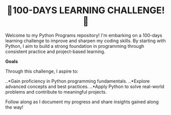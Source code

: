 <h1 align="center">
  🎯100-DAYS LEARNING CHALLENGE!🚀
</h1>
  
Welcome to my Python Programs repository! I'm embarking on a 100-days learning challenge to improve and sharpen my coding skills. 
By starting with Python, I aim to build a strong foundation in programming through consistent practice and project-based learning. 

**Goals** 

Through this challenge, I aspire to:

..*Gain proficiency in Python programming fundamentals.
..*Explore advanced concepts and best practices.
..*Apply Python to solve real-world problems and contribute to meaningful projects.



Follow along as I document my progress and share insights gained along the way!
